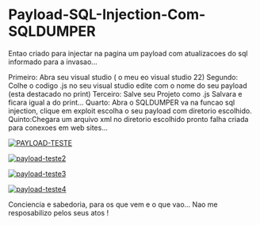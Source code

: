 # Payload-SQL-Injection-Com-SQLDUMPER

Entao criado para injectar na pagina um payload com atualizacoes do sql informado para a invasao...

Primeiro: Abra seu visual studio ( o meu eo visual studio 22)
Segundo: Colhe o codigo .js no seu visual studio edite com o nome do seu payload (esta destacado no print)
Terceiro: Salve seu Projeto como .js Salvara e ficara igual a do print...
Quarto: Abra o SQLDUMPER va na funcao sql injection, clique em exploit escolha o seu payload com diretorio escolhido.
Quinto:Chegara um arquivo xml no diretorio escolhido pronto falha criada para conexoes em web sites...


<a href="https://ibb.co/Rhkq9pH"><img src="https://i.ibb.co/hXJSyR8/PAYLOAD-TESTE.png" alt="PAYLOAD-TESTE" border="0"></a>

<a href="https://ibb.co/PrfPczn"><img src="https://i.ibb.co/x2RB180/payload-teste2.png" alt="payload-teste2" border="0"></a>

<a href="https://ibb.co/bNm2DmD"><img src="https://i.ibb.co/SVydGyG/payload-teste3.png" alt="payload-teste3" border="0"></a>

<a href="https://ibb.co/d52Cn2L"><img src="https://i.ibb.co/rw68n6c/payload-teste4.png" alt="payload-teste4" border="0"></a>

Conciencia e sabedoria, para os que vem e o que vao...
Nao me resposabilizo pelos seus atos !
